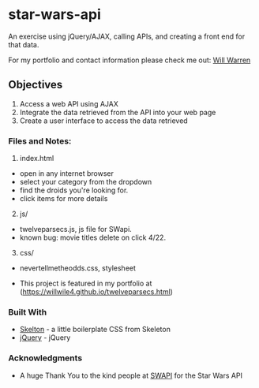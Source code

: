 # star-wars-api

An exercise using jQuery/AJAX, calling APIs, and creating a front end for that data.

For my portfolio and contact information please check me out: [Will Warren](http://willwile4.github.io)

## Objectives

1.    Access a web API using AJAX
2.    Integrate the data retrieved from the API into your web page
3.    Create a user interface to access the data retrieved

### Files and Notes:

1. index.html
  - open in any internet browser
  - select your category from the dropdown
  - find the droids you're looking for.
  - click items for more details

2. js/
  - twelveparsecs.js, js file for SWapi.
  - known bug: movie titles delete on click 4/22.

3. css/
  - nevertellmetheodds.css, stylesheet

- This project is featured in my portfolio at (https://willwile4.github.io/twelveparsecs.html)

### Built With

* [Skelton](http://getskeleton.com) - a little boilerplate CSS from Skeleton
* [jQuery](https://jquery.com) - jQuery

### Acknowledgments

* A huge Thank You to the kind people at [SWAPI](http://swapi.co) for the Star Wars API

